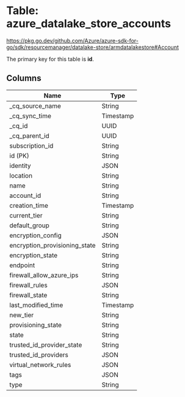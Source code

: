 # Table: azure_datalake_store_accounts

https://pkg.go.dev/github.com/Azure/azure-sdk-for-go/sdk/resourcemanager/datalake-store/armdatalakestore#Account

The primary key for this table is **id**.



## Columns
| Name          | Type          |
| ------------- | ------------- |
|_cq_source_name|String|
|_cq_sync_time|Timestamp|
|_cq_id|UUID|
|_cq_parent_id|UUID|
|subscription_id|String|
|id (PK)|String|
|identity|JSON|
|location|String|
|name|String|
|account_id|String|
|creation_time|Timestamp|
|current_tier|String|
|default_group|String|
|encryption_config|JSON|
|encryption_provisioning_state|String|
|encryption_state|String|
|endpoint|String|
|firewall_allow_azure_ips|String|
|firewall_rules|JSON|
|firewall_state|String|
|last_modified_time|Timestamp|
|new_tier|String|
|provisioning_state|String|
|state|String|
|trusted_id_provider_state|String|
|trusted_id_providers|JSON|
|virtual_network_rules|JSON|
|tags|JSON|
|type|String|